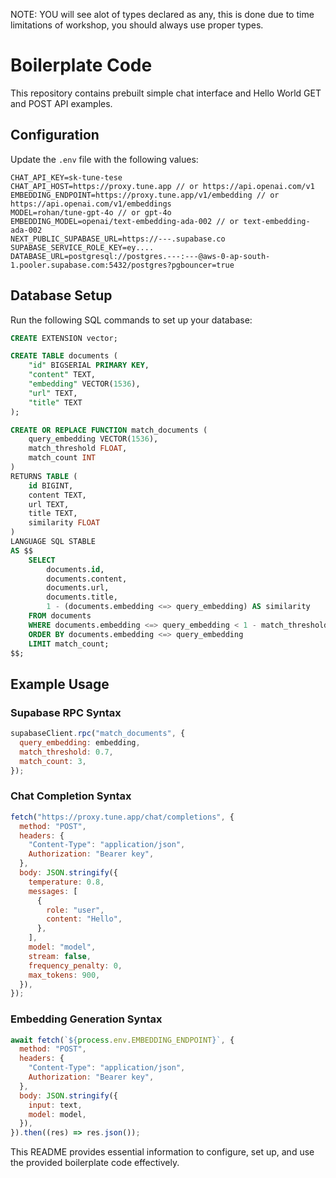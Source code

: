 NOTE: YOU will see alot of types declared as any, this is done due to time limitations of workshop, you should always use proper types.

# Boilerplate Code

This repository contains prebuilt simple chat interface and Hello World GET and POST API examples.

## Configuration

Update the `.env` file with the following values:

```env
CHAT_API_KEY=sk-tune-tese
CHAT_API_HOST=https://proxy.tune.app // or https://api.openai.com/v1
EMBEDDING_ENDPOINT=https://proxy.tune.app/v1/embedding // or https://api.openai.com/v1/embeddings
MODEL=rohan/tune-gpt-4o // or gpt-4o
EMBEDDING_MODEL=openai/text-embedding-ada-002 // or text-embedding-ada-002
NEXT_PUBLIC_SUPABASE_URL=https://---.supabase.co
SUPABASE_SERVICE_ROLE_KEY=ey....
DATABASE_URL=postgresql://postgres.---:---@aws-0-ap-south-1.pooler.supabase.com:5432/postgres?pgbouncer=true
```

## Database Setup

Run the following SQL commands to set up your database:

```sql
CREATE EXTENSION vector;

CREATE TABLE documents (
    "id" BIGSERIAL PRIMARY KEY,
    "content" TEXT,
    "embedding" VECTOR(1536),
    "url" TEXT,
    "title" TEXT
);

CREATE OR REPLACE FUNCTION match_documents (
    query_embedding VECTOR(1536),
    match_threshold FLOAT,
    match_count INT
)
RETURNS TABLE (
    id BIGINT,
    content TEXT,
    url TEXT,
    title TEXT,
    similarity FLOAT
)
LANGUAGE SQL STABLE
AS $$
    SELECT
        documents.id,
        documents.content,
        documents.url,
        documents.title,
        1 - (documents.embedding <=> query_embedding) AS similarity
    FROM documents
    WHERE documents.embedding <=> query_embedding < 1 - match_threshold
    ORDER BY documents.embedding <=> query_embedding
    LIMIT match_count;
$$;
```

## Example Usage

### Supabase RPC Syntax

```javascript
supabaseClient.rpc("match_documents", {
  query_embedding: embedding,
  match_threshold: 0.7,
  match_count: 3,
});
```

### Chat Completion Syntax

```javascript
fetch("https://proxy.tune.app/chat/completions", {
  method: "POST",
  headers: {
    "Content-Type": "application/json",
    Authorization: "Bearer key",
  },
  body: JSON.stringify({
    temperature: 0.8,
    messages: [
      {
        role: "user",
        content: "Hello",
      },
    ],
    model: "model",
    stream: false,
    frequency_penalty: 0,
    max_tokens: 900,
  }),
});
```

### Embedding Generation Syntax

```javascript
await fetch(`${process.env.EMBEDDING_ENDPOINT}`, {
  method: "POST",
  headers: {
    "Content-Type": "application/json",
    Authorization: "Bearer key",
  },
  body: JSON.stringify({
    input: text,
    model: model,
  }),
}).then((res) => res.json());
```

This README provides essential information to configure, set up, and use the provided boilerplate code effectively.
